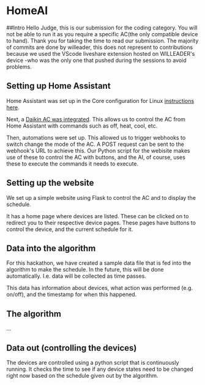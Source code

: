 # HomeAI
##Intro
Hello Judge, this is our submission for the coding category. You will not be able to run it as you require a specific AC(the only compatible device to hand). Thank you for taking the time to read our submission. The majority of commits are done by willeader, this does not represent to contributions because we used the VScode liveshare extension hosted on WILLEADER's device -who was the only one that pushed during the sessions to avoid problems.

## Setting up Home Assistant
Home Assistant was set up in the Core configuration for Linux [instructions here](https://www.home-assistant.io/installation/linux#install-home-assistant-core).

Next, a [Daikin AC was integrated](https://www.home-assistant.io/integrations/daikin/#climate). This allows us to control the AC from Home Assistant with commands such as off, heat, cool, etc.

Then, automations were set up. This allowed us to trigger webhooks to switch change the mode of the AC. A POST request can be sent to the webhook's URL to achieve this. Our Python script for the webisite makes use of these to control the AC with buttons, and the AI, of course, uses these to execute the commands it needs to execute. 

## Setting up the website
We set up a simple website using Flask to control the AC and to display the schedule.

It has a home page where devices are listed. These can be clicked on to redirect you to their respective device pages. These pages have buttons to control the device, and the current schedule for it.

## Data into the algorithm
For this hackathon, we have created a sample data file that is fed into the algorithm to make the schedule. In the future, this will be done automatically. I.e. data will be collected as time passes.

This data has information about devices, what action was performed (e.g. on/off), and the timestamp for when this happened.

## The algorithm
...

## Data out (controlling the devices)
The devices are controlled using a python script that is continuously running. It checks the time to see if any device states need to be changed right now based on the schedule given out by the algorithm.
